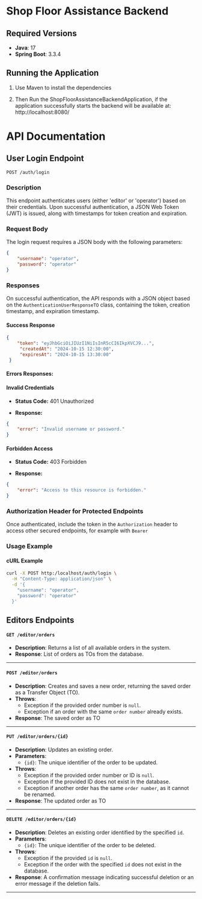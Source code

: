 
# Shop Floor Assistance Backend

## Required Versions

- **Java**: 17
- **Spring Boot**: 3.3.4

## Running the Application

1. Use Maven to install the dependencies

2. Then Run the ShopFloorAssistanceBackendApplication, if the application successfully starts the backend will be available at: http://localhost:8080/

# API Documentation

## User Login Endpoint

`POST /auth/login`

### Description
This endpoint authenticates users (either 'editor' or 'operator') based on their credentials. Upon successful authentication, a JSON Web Token (JWT) is issued, along with timestamps for token creation and expiration.

### Request Body
The login request requires a JSON body with the following parameters:

```json
{
    "username": "operator",
    "password": "operator"
}
```

### Responses

On successful authentication, the API responds with a JSON object based on the `AuthenticationUserResponseTO` class, containing the token, creation timestamp, and expiration timestamp.

#### Success Response

```json
{ 
	"token": "eyJhbGciOiJIUzI1NiIsInR5cCI6IkpXVCJ9...",
	 "createdAt": "2024-10-15 12:30:00",
	 "expiresAt": "2024-10-15 13:30:00"
 }
 ```

#### Errors Responses:

#### Invalid Credentials

-   **Status Code:** 401 Unauthorized

-   **Response:**
```json    
{
    "error": "Invalid username or password."
}
```


#### Forbidden Access

-   **Status Code:** 403 Forbidden

-   **Response:**
```json
{
    "error": "Access to this resource is forbidden."
}
```

### Authorization Header for Protected Endpoints

Once authenticated, include the token in the `Authorization` header to access other secured endpoints, for example with `Bearer`

### Usage Example

#### cURL Example
```bash
curl -X POST http:/localhost/auth/login \
  -H "Content-Type: application/json" \
  -d '{
    "username": "operator",
    "password": "operator"
  }'
  ```
## Editors Endpoints

#### `GET /editor/orders`
- **Description**: Returns a list of all available orders in the system.
- **Response**: List of orders as TOs from the database.

---

#### `POST /editor/orders`
- **Description**: Creates and saves a new order, returning the saved order as a Transfer Object (TO).
- **Throws**:
    - Exception if the provided order number is `null`.
    - Exception if an order with the same `order number` already exists.
- **Response**: The saved order as TO
---

#### `PUT /editor/orders/{id}`
- **Description**: Updates an existing order.
- **Parameters**:
    - `{id}`: The unique identifier of the order to be updated.
- **Throws**:
    - Exception if the provided order number or ID is `null`.
    - Exception if the provided ID does not exist in the database.
    - Exception if another order has the same `order number`, as it cannot be renamed.
- **Response**: The updated order as TO
---

#### `DELETE /editor/orders/{id}`
- **Description**: Deletes an existing order identified by the specified `id`.
- **Parameters**:
    - `{id}`: The unique identifier of the order to be deleted.
- **Throws**:
    - Exception if the provided `id` is `null`.
    - Exception if the order with the specified `id` does not exist in the database.
- **Response**: A confirmation message indicating successful deletion or an error message if the deletion fails.

---
